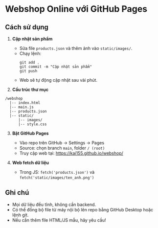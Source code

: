 # Webshop Online với GitHub Pages

## Cách sử dụng

1. **Cập nhật sản phẩm**
   - Sửa file `products.json` và thêm ảnh vào `static/images/`.
   - Chạy lệnh:
     ```
     git add .
     git commit -m "Cập nhật sản phẩm"
     git push
     ```
   - Web sẽ tự động cập nhật sau vài phút.

2. **Cấu trúc thư mục**
```
/webshop
  |-- index.html
  |-- main.js
  |-- products.json
  |-- static/
      |-- images/
      |-- style.css
```

3. **Bật GitHub Pages**
   - Vào repo trên GitHub → Settings → Pages
   - Source: chọn branch `main`, folder `/ (root)`
   - Truy cập web tại: https://kai155.github.io/webshop/

4. **Web fetch dữ liệu**
   - Trong JS: `fetch('products.json')` và `fetch('static/images/ten_anh.png')`

## Ghi chú
- Mọi dữ liệu đều tĩnh, không cần backend.
- Có thể đồng bộ file từ máy nội bộ lên repo bằng GitHub Desktop hoặc lệnh git.
- Nếu cần thêm file HTML/JS mẫu, hãy yêu cầu!
